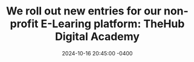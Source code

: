 ---
title: "We roll out new entries for our non-profit E-Learing platform: <strong>TheHub Digital Academy</strong>"

cover:          /assets/images/badges/TheHub.png
date: 2024-10-16 20:45:00 -0400
---